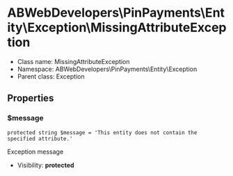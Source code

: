 ABWebDevelopers\PinPayments\Entity\Exception\MissingAttributeException
===============






* Class name: MissingAttributeException
* Namespace: ABWebDevelopers\PinPayments\Entity\Exception
* Parent class: Exception





Properties
----------


### $message

    protected string $message = 'This entity does not contain the specified attribute.'

Exception message



* Visibility: **protected**



